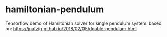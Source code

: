 # hamiltonian-pendulum
Tensorflow demo of Hamiltonian solver for single pendulum system.
based on: https://jnafzig.github.io/2018/02/05/double-pendulum.html
